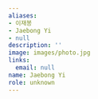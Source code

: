 ```yaml
---
aliases:
- 이재봉
- Jaebong Yi
- null
description: ''
image: images/photo.jpg
links:
  email: null
name: Jaebong Yi
role: unknown
---
```

